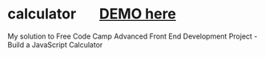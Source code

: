 # calculator   &nbsp; &nbsp; &nbsp; [DEMO here](https://ziweidream.github.io/calculator/)
My solution to Free Code Camp Advanced Front End Development Project - Build a JavaScript Calculator
